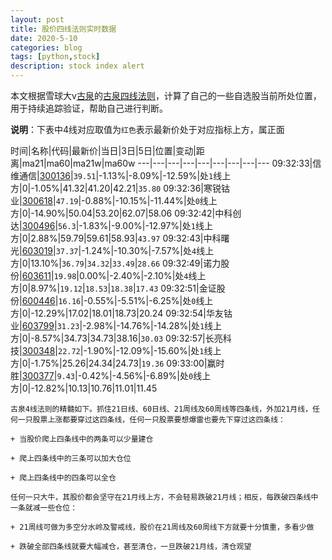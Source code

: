```yaml
---
layout: post
title: 股价四线法则实时数据
date: 2020-5-10
categories: blog
tags: [python,stock]
description: stock index alert
---
```



本文根据雪球大v[古泉](https://xueqiu.com/u/7148646888)的[古泉四线法则](https://xueqiu.com/7148646888/130498192)，计算了自己的一些自选股当前所处位置，用于持续追踪验证，帮助自己进行判断。

**说明**：下表中4线对应取值为`红色`表示最新价处于对应指标上方，属正面

时间|名称|代码|最新价|当日|3日|5日|位置|变动|距离|ma21|ma60|ma21w|ma60w
---|---|---|---|---|---|---|---|---
09:32:33|信维通信|[300136](https://xueqiu.com/S/SZ300136)|`39.51`|-1.13%|-8.09%|-12.59%|处`1`线上方|0|-1.05%|41.32|41.20|42.21|`35.80`
09:32:36|寒锐钴业|[300618](https://xueqiu.com/S/SZ300618)|`47.19`|-0.88%|-10.15%|-11.44%|处`0`线上方|0|-14.90%|50.04|53.20|62.07|58.06
09:32:42|中科创达|[300496](https://xueqiu.com/S/SZ300496)|`56.3`|-1.83%|-9.00%|-12.97%|处`1`线上方|0|2.88%|59.79|59.61|58.93|`43.97`
09:32:43|中科曙光|[603019](https://xueqiu.com/S/SH603019)|`37.37`|-1.24%|-10.30%|-7.57%|处`4`线上方|0|13.10%|`36.79`|`34.32`|`33.49`|`28.66`
09:32:49|诺力股份|[603611](https://xueqiu.com/S/SH603611)|`19.98`|0.00%|-2.40%|-2.10%|处`4`线上方|0|8.97%|`19.12`|`18.53`|`18.38`|`17.43`
09:32:51|金证股份|[600446](https://xueqiu.com/S/SH600446)|`16.16`|-0.55%|-5.51%|-6.25%|处`0`线上方|0|-12.29%|17.02|18.01|18.73|20.24
09:32:54|华友钴业|[603799](https://xueqiu.com/S/SH603799)|`31.23`|-2.98%|-14.76%|-14.28%|处`1`线上方|0|-8.57%|34.73|34.73|38.16|`30.03`
09:32:57|长亮科技|[300348](https://xueqiu.com/S/SZ300348)|`22.72`|-1.90%|-12.09%|-15.60%|处`1`线上方|0|-1.75%|25.26|24.34|24.73|`19.36`
09:33:00|赢时胜|[300377](https://xueqiu.com/S/SZ300377)|`9.43`|-0.42%|-4.56%|-6.89%|处`0`线上方|0|-12.82%|10.13|10.76|11.01|11.45

```
古泉4线法则的精髓如下。抓住21日线、60日线、21周线及60周线等四条线，外加21月线，任何一只股票上涨都要穿过这四条线，任何一只股票要想爆雷也要先下穿过这四条线：

+ 当股价爬上四条线中的两条可以少量建仓

+ 爬上四条线中的三条可以加大仓位

+ 爬上四条线中的四条可以全仓

任何一只大牛，其股价都会坚守在21月线上方，不会轻易跌破21月线；相反，每跌破四条线中一条就减一些仓位：

+ 21周线可做为多空分水岭及警戒线，股价在21周线及60周线下方就要十分慎重，多看少做

+ 跌破全部四条线就要大幅减仓，甚至清仓，一旦跌破21月线，清仓观望
```